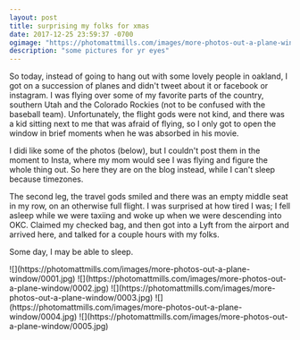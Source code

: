 ```yaml
---
layout: post
title: surprising my folks for xmas
date: 2017-12-25 23:59:37 -0700
ogimage: "https://photomattmills.com/images/more-photos-out-a-plane-window/0005.jpg"
description: "some pictures for yr eyes"
---
```


So today, instead of going to hang out with some lovely people in oakland, I got on a succession of planes and didn't tweet about it or facebook or instagram. I was flying over some of my favorite parts of the country, southern Utah and the Colorado Rockies (not to be confused with the baseball team). Unfortunately, the flight gods were not kind, and there was a kid sitting next to me that was afraid of flying, so I only got to open the window in brief moments when he was absorbed in his movie.

I didi like some of the photos (below), but I couldn't post them in the moment to Insta, where my mom would see I was flying and figure the whole thing out. So here they are on the blog instead, while I can't sleep because timezones.

The second leg, the travel gods smiled and there was an empty middle seat in my row, on an otherwise full flight. I was surprised at how tired I was; I fell asleep while we were taxiing and woke up when we were descending into OKC. Claimed my checked bag, and then got into a Lyft from the airport and arrived here, and talked for a couple hours with my folks.

Some day, I may be able to sleep.

<span style="display:block;" class="center">
![](https://photomattmills.com/images/more-photos-out-a-plane-window/0001.jpg)
<span class="caption"></span>
![](https://photomattmills.com/images/more-photos-out-a-plane-window/0002.jpg)
<span class="caption"></span>
![](https://photomattmills.com/images/more-photos-out-a-plane-window/0003.jpg)
<span class="caption"></span>
![](https://photomattmills.com/images/more-photos-out-a-plane-window/0004.jpg)
<span class="caption"></span>
![](https://photomattmills.com/images/more-photos-out-a-plane-window/0005.jpg)
<span class="caption"></span>
</span>
